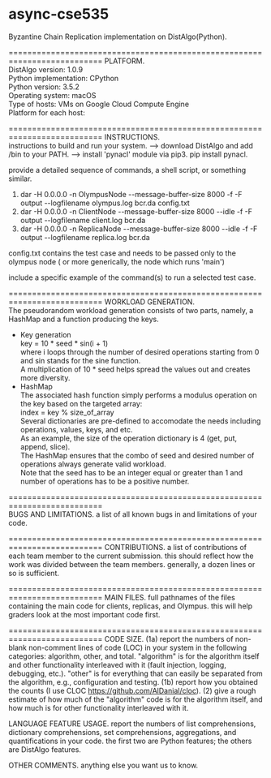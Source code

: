 # async-cse535
Byzantine Chain Replication implementation on DistAlgo(Python).

==========================================================================
PLATFORM.  
DistAlgo version: 1.0.9  
Python implementation: CPython  
Python version: 3.5.2  
Operating system: macOS  
Type of hosts: VMs on Google Cloud Compute Engine  
Platform for each host:  

==========================================================================
INSTRUCTIONS.  
instructions to build and run your system.
--> download DistAlgo and add <DAROOT>/bin to your PATH.
--> install 'pynacl' module via pip3.
    pip install pynacl.

provide a detailed sequence of commands, a shell script, or something similar.
1. dar -H 0.0.0.0 -n OlympusNode --message-buffer-size 8000 -f -F output --logfilename olympus.log bcr.da config.txt
2. dar -H 0.0.0.0 -n ClientNode --message-buffer-size 8000 --idle -f -F output --logfilename client.log bcr.da
3. dar -H 0.0.0.0 -n ReplicaNode --message-buffer-size 8000 --idle -f -F output --logfilename replica.log bcr.da

config.txt contains the test case and needs to be passed only to the olympus node ( or more generically, the node which runs 'main')

include a specific example of the command(s) to run a selected test case.

==========================================================================
WORKLOAD GENERATION.  
The pseudorandom workload generation consists of two parts, namely, a HashMap and a function producing the keys.  
- Key generation  
  key = 10 * seed * sin(i + 1)  
  where i loops through the number of desired operations starting from 0 and sin stands for the sine function.  
  A multiplication of 10 * seed helps spread the values out and creates more diversity.  
- HashMap  
  The associated hash function simply performs a modulus operation on the key based on the targeted array:  
  index = key % size_of_array  
  Several dictionaries are pre-defined to accomodate the needs including operations, values, keys, and etc.  
  As an example, the size of the operation dictionary is 4 (get, put, append, slice).  
  The HashMap ensures that the combo of seed and desired number of operations always generate valid workload.  
  Note that the seed has to be an integer equal or greater than 1 and number of operations has to be a positive number.  
  
==========================================================================  
BUGS AND LIMITATIONS.
a list of all known bugs in and limitations of your code.

==========================================================================
CONTRIBUTIONS.
a list of contributions of each team member to the current submission.  this should reflect how the work was divided between the team members.  generally, a dozen lines or so is sufficient.

==========================================================================
MAIN FILES.
full pathnames of the files containing the main code for clients, replicas, and Olympus.  this will help graders look at the most important code first.

==========================================================================
CODE SIZE.
(1a) report the numbers of non-blank non-comment lines of code (LOC) in your system in the following categories: algorithm, other, and total.
     "algorithm" is for the algorithm itself and other functionality interleaved with it (fault injection, logging, debugging, etc.).
     "other" is for everything that can easily be separated from the algorithm, e.g., configuration and testing.
(1b) report how you obtained the counts (I use CLOC https://github.com/AlDanial/cloc).
(2) give a rough estimate of how much of the "algorithm" code is for the algorithm itself, and how much is for other functionality interleaved with it.

LANGUAGE FEATURE USAGE. report the numbers of list comprehensions, dictionary comprehensions, set comprehensions, aggregations, and quantifications in your code.  the first two are Python features; the others are DistAlgo features.

OTHER COMMENTS.  anything else you want us to know.
